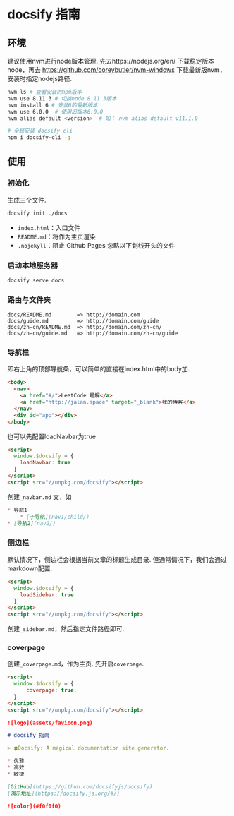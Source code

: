 # docsify 指南

## 环境

建议使用nvm进行node版本管理. 先去https://nodejs.org/en/ 下载稳定版本node，再去 https://github.com/coreybutler/nvm-windows 下载最新版nvm，安装时指定nodejs路径.

```bash
nvm ls # 查看安装的npm版本
nvm use 8.11.3 # 切换node 8.11.3版本
nvm install 6 # 安装6的最新版本
nvm use 6.0.0  # 使用旧版本6.0.0
nvm alias default <version>  # 如： nvm alias default v11.1.0

# 全局安装 docsify-cli
npm i docsify-cli -g
```

## 使用

### 初始化

生成三个文件.

```bash
docsify init ./docs
```

- `index.html`：入口文件
- `README.md`：将作为主页渲染
- `.nojekyll`：阻止 Github Pages 忽略以下划线开头的文件

### 启动本地服务器

```bash
docsify serve docs
```

### 路由与文件夹

```shell
docs/README.md        => http://domain.com
docs/guide.md         => http://domain.com/guide
docs/zh-cn/README.md  => http://domain.com/zh-cn/
docs/zh-cn/guide.md   => http://domain.com/zh-cn/guide
```

### 导航栏

即右上角的顶部导航条，可以简单的直接在index.html中的body加.

```html
<body>
  <nav>
    <a href="#/">LeetCode 题解</a>
    <a href="http://jalan.space" target="_blank">我的博客</a>
  </nav>
  <div id="app"></div>
</body>
```

也可以先配置loadNavbar为true

```html
<script>
  window.$docsify = {
    loadNavbar: true
  }
</script>
<script src="//unpkg.com/docsify"></script>
```

创建`_navbar.md` 文，如

```markdown
* 导航1
    * [子导航](nav1/child/)
* [导航2](nav2/)
```



### 侧边栏

默认情况下，侧边栏会根据当前文章的标题生成目录. 但通常情况下，我们会通过markdown配置.

```html
<script>
  window.$docsify = {
    loadSidebar: true
  }
</script>
<script src="//unpkg.com/docsify"></script>
```

创建`_sidebar.md`，然后指定文件路径即可.

### coverpage

创建`_coverpage.md`，作为主页. 先开启`coverpage`.

```html
<script>
  window.$docsify = {
      coverpage: true,
  }
</script>
<script src="//unpkg.com/docsify"></script>
```

```markdown
![logo](assets/favicon.png)

# docsify 指南

> 🍀Docsify: A magical documentation site generator.

* 优雅
* 高效
* 敏捷

[GitHub](https://github.com/docsifyjs/docsify)
[演示地址](https://docsify.js.org/#/)

![color](#f0f0f0)
```